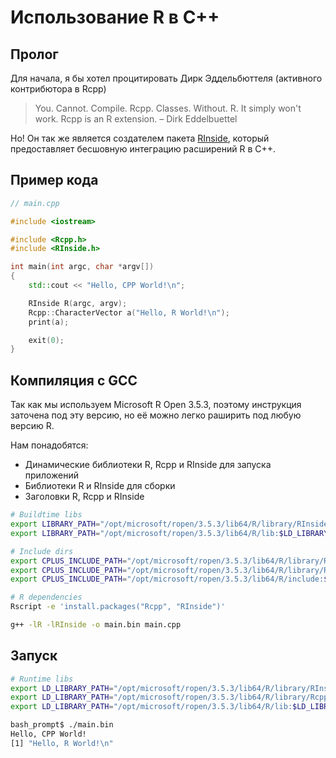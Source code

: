 # Использование R в С++

## Пролог

Для начала, я бы хотел процитировать Дирк Эддельбюттеля (активного контрибютора в Rcpp)

> You. Cannot. Compile. Rcpp. Classes. Without. R. It simply won't work. Rcpp is an R extension. – Dirk Eddelbuettel

Ho! Он так же является создателем пакета [RInside](https://github.com/eddelbuettel/rinside), который предоставляет бесшовную интеграцию расширений R в C++.

## Пример кода

```cpp
// main.cpp

#include <iostream>

#include <Rcpp.h>
#include <RInside.h>

int main(int argc, char *argv[])
{
    std::cout << "Hello, CPP World!\n";

    RInside R(argc, argv);
    Rcpp::CharacterVector a("Hello, R World!\n");
    print(a);

    exit(0);
}
```

## Компиляция с GCC

Так как мы используем Microsoft R Open 3.5.3, поэтому инструкция заточена под эту версию, но её можно легко раширить под любую версию R.

Нам понадобятся:

* Динамические библиотеки R, Rcpp и RInside для запуска приложений
* Библиотеки R и RInside для сборки
* Заголовки R, Rcpp и RInside

```bash
# Buildtime libs
export LIBRARY_PATH="/opt/microsoft/ropen/3.5.3/lib64/R/library/RInside/lib:$LD_LIBRARY_PATH"
export LIBRARY_PATH="/opt/microsoft/ropen/3.5.3/lib64/R/lib:$LD_LIBRARY_PATH"

# Include dirs
export CPLUS_INCLUDE_PATH="/opt/microsoft/ropen/3.5.3/lib64/R/library/RInside/include:$CPLUS_INCLUDE_PATH"
export CPLUS_INCLUDE_PATH="/opt/microsoft/ropen/3.5.3/lib64/R/library/Rcpp/include:$CPLUS_INCLUDE_PATH"
export CPLUS_INCLUDE_PATH="/opt/microsoft/ropen/3.5.3/lib64/R/include:$CPLUS_INCLUDE_PATH"

# R dependencies
Rscript -e 'install.packages("Rcpp", "RInside")'

g++ -lR -lRInside -o main.bin main.cpp
```

## Запуск

```bash
# Runtime libs
export LD_LIBRARY_PATH="/opt/microsoft/ropen/3.5.3/lib64/R/library/RInside/lib:$LD_LIBRARY_PATH"
export LD_LIBRARY_PATH="/opt/microsoft/ropen/3.5.3/lib64/R/library/Rcpp/lib:$LD_LIBRARY_PATH"
export LD_LIBRARY_PATH="/opt/microsoft/ropen/3.5.3/lib64/R/lib:$LD_LIBRARY_PATH"

bash_prompt$ ./main.bin
Hello, CPP World!
[1] "Hello, R World!\n"

```

